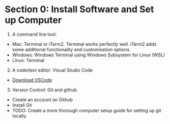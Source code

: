 # Section 0: Install Software and Set up Computer

1. A command line tool:
- Mac: Terminal or iTerm2. Terminal works perfectly well. iTerm2 adds some additional functionality and customisation options.
- Windows: Windows Terminal using Windows Subsystem for Linux (WSL)
- Linux: Terminal

2. A code/text editor: Visual Studio Code
- [Download VSCode](https://code.visualstudio.com/download)

3. Version Control: Git and github
- Create an account on Github
- Install Git
- TODO: Create a more thorough computer setup guide for setting up git locally. 

